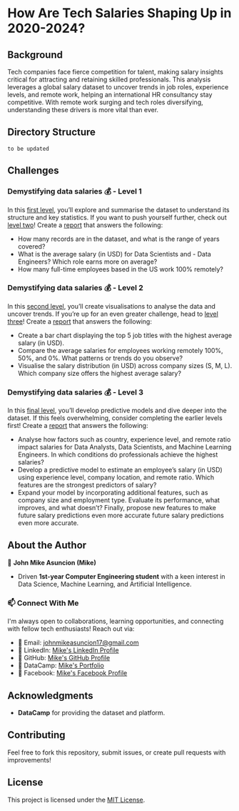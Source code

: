# How Are Tech Salaries Shaping Up in 2020-2024?

## Background
Tech companies face fierce competition for talent, making salary insights critical for attracting and retaining skilled professionals. This analysis leverages a global salary dataset to uncover trends in job roles, experience levels, and remote work, helping an international HR consultancy stay competitive. With remote work surging and tech roles diversifying, understanding these drivers is more vital than ever.

## Directory Structure
```
to be updated
```
## Challenges

### Demystifying data salaries 💰 - Level 1
In this [first level](https://app.datacamp.com/learn/competitions/demystifying-data-salaries-level-1), you’ll explore and summarise the dataset to understand its structure and key statistics. If you want to push yourself further, check out [level two](https://app.datacamp.com/learn/competitions/demystifying-data-salaries-level-2)! Create a [report](https://github.com/johnmikx/datacamp_mini_projects/blob/main/competition_notebooks/demystifying_data_salaries/demystifying_data_salaries_level1_nb.ipynb) that answers the following:

- How many records are in the dataset, and what is the range of years covered?
- What is the average salary (in USD) for Data Scientists and - Data Engineers? Which role earns more on average?
- How many full-time employees based in the US work 100% remotely?

### Demystifying data salaries 💰 - Level 2
In this [second level](https://app.datacamp.com/learn/competitions/demystifying-data-salaries-level-2), you’ll create visualisations to analyse the data and uncover trends. If you’re up for an even greater challenge, head to [level three](https://app.datacamp.com/learn/competitions/demystifying-data-salaries-level-3)! Create a [report](https://github.com/johnmikx/datacamp_mini_projects/blob/main/competition_notebooks/demystifying_data_salaries/demystifying_data_salaries_level2_nb.ipynb) that answers the following:

- Create a bar chart displaying the top 5 job titles with the highest average salary (in USD).
- Compare the average salaries for employees working remotely 100%, 50%, and 0%. What patterns or trends do you observe?
- Visualise the salary distribution (in USD) across company sizes (S, M, L). Which company size offers the highest average salary?

### Demystifying data salaries 💰 - Level 3
In this [final level](https://app.datacamp.com/learn/competitions/demystifying-data-salaries-level-3), you’ll develop predictive models and dive deeper into the dataset. If this feels overwhelming, consider completing the earlier levels first! Create a [report](https://github.com/johnmikx/datacamp_mini_projects/blob/main/competition_notebooks/demystifying_data_salaries/demystifying_data_salaries_level3_nb.ipynb) that answers the following:

- Analyse how factors such as country, experience level, and remote ratio impact salaries for Data Analysts, Data Scientists, and Machine Learning Engineers. In which conditions do professionals achieve the highest salaries?
- Develop a predictive model to estimate an employee’s salary (in USD) using experience level, company location, and remote ratio. Which features are the strongest predictors of salary?
- Expand your model by incorporating additional features, such as company size and employment type. Evaluate its performance, what improves, and what doesn’t? Finally, propose new features to make future salary predictions even more accurate future salary predictions even more accurate.

## About the Author

🥷 **John Mike Asuncion (Mike)**

- Driven **1st-year Computer Engineering student** with a keen interest in Data Science, Machine Learning, and Artificial Intelligence.

### 📫 Connect With Me
I'm always open to collaborations, learning opportunities, and connecting with fellow tech enthusiasts! Reach out via:  
- 📧 Email: [johnmikeasuncion17@gmail.com](mailto:johnmikeasuncion17@gmail.com)
- 🔗 LinkedIn: [Mike's LinkedIn Profile](https://www.linkedin.com/in/john-mike-asuncion-a44232320/)
- 🔗 GitHub: [Mike's GitHub Profile](https://github.com/johnmikx)
- 💼 DataCamp: [Mike's Portfolio](https://www.datacamp.com/portfolio/johnmikeasuncion17)
- 🔗 Facebook: [Mike's Facebook Profile](https://www.facebook.com/mikekaizennn)

## Acknowledgments
- **DataCamp** for providing the dataset and platform.

## Contributing
Feel free to fork this repository, submit issues, or create pull requests with improvements!

## License
This project is licensed under the [MIT License](LICENSE.txt).